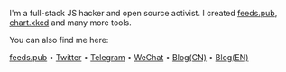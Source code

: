 I'm a full-stack JS hacker and open source activist. I created [feeds.pub](https://feeds.pub), [chart.xkcd](https://github.com/timqian/chart.xkcd) and many more tools.

You can also find me here:

[feeds.pub](https://feeds.pub/timqian) • [Twitter](https://twitter.com/tim_qian) • [Telegram](https://t.me/timqian) • [WeChat](https://i.v2ex.co/1U6OSqswl.jpeg) • [Blog(CN)](https://blog.t9t.io) • [Blog(EN)](https://timqian.com/blog)


<!--
**timqian/timqian** is a ✨ _special_ ✨ repository because its `README.md` (this file) appears on your GitHub profile.

Here are some ideas to get you started:

- 🔭 I’m currently working on ...
- 🌱 I’m currently learning ...
- 👯 I’m looking to collaborate on ...
- 🤔 I’m looking for help with ...
- 💬 Ask me about ...
- 📫 How to reach me: ...
- 😄 Pronouns: ...
- ⚡ Fun fact: ...
-->
